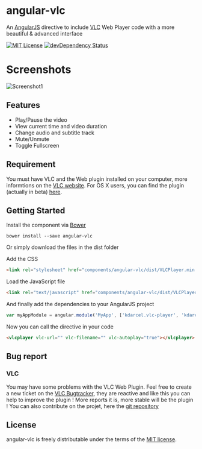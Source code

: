 angular-vlc
===========

An [AngularJS](https://angularjs.org/) directive to include [VLC](http://www.videolan.org/) Web Player code with a more beautiful &amp; advanced interface

[![MIT License](http://img.shields.io/badge/license-MIT-blue.svg?style=flat)](http://opensource.org/licenses/MIT)
[![devDependency Status](https://david-dm.org/tuxity/angular-vlc/dev-status.svg)](https://david-dm.org/tuxity/angular-vlc#info=devDependencies)


# Screenshots

![Screenshot1](https://i.gyazo.com/6e0410a0d1fa2073a8f673fc6826e879.png "angular-vlc video player")


## Features

* Play/Pause the video
* View current time and video duration
* Change audio and subtitle track
* Mute/Unmute
* Toggle Fullscreen


## Requirement

You must have VLC and the Web plugin installed on your computer, more informtions on the [VLC website](http://www.videolan.org/).
For OS X users, you can find the plugin (actually in beta) [here](http://download.videolan.org/pub/videolan/vlc/2.2.0/macosx/VLC-webplugin-2.2.0.dmg).


## Getting Started

Install the component via [Bower](http://bower.io/)

```shell
bower install --save angular-vlc
```

Or simply download the files in the dist folder

Add the CSS

```html
<link rel="stylesheet" href="components/angular-vlc/dist/VLCPlayer.min.css">
```

Load the JavaScript file

```html
<link rel="text/javascript" href="components/angular-vlc/dist/VLCPlayer.min.js">
```

And finally add the dependencies to your AngularJS project

```javascript
var myAppModule = angular.module('MyApp', ['kdarcel.vlc-player', 'kdarcel.vlc-player.tpl']);
```

Now you can call the directive in your code

```html
<vlcplayer vlc-url="" vlc-filename="" vlc-autoplay="true"></vlcplayer>
```


## Bug report

### VLC

You may have some problems with the VLC Web Plugin. Feel free to create a new ticket on the [VLC Bugtracker](https://trac.videolan.org/vlc/), they are reactive and like this you can help to improve the plugin ! More reports it is, more stable will be the plugin !
You can also contribute on the projet, here the [git repository](https://git.videolan.org/?p=npapi-vlc.git;a=summary)


## License

angular-vlc is freely distributable under the terms of the [MIT license](http://opensource.org/licenses/MIT).
